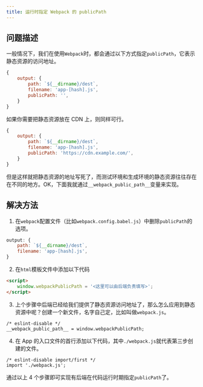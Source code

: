 ```yaml
---
title: 运行时指定 Webpack 的 publicPath
---
```


## 问题描述

一般情况下，我们在使用`Webpack`时，都会通过以下方式指定`publicPath`，它表示静态资源的访问地址。

```js
{
    output: {
        path: `${__dirname}/dest`,
        filename: 'app-[hash].js',
        publicPath: '',
    }
}
```

如果你需要把静态资源放在 CDN 上，则同样可行。

```js
{
    output: {
        path: `${__dirname}/dest`,
        filename: 'app-[hash].js',
        publicPath: 'https://cdn.example.com/',
    }
}
```

但是这样就把静态资源的地址写死了，而测试环境和生成环境的静态资源往往存在在不同的地方。OK，下面我就通过`__webpack_public_path__`变量来实现。

## 解决方法

1. 在`webpack`配置文件（比如`webpack.config.babel.js`）中删除`publicPath`的选项。

```js
output: {
    path: `${__dirname}/dest`,
    filename: 'app-[hash].js',
}
```

2. 在`html`模板文件中添加以下代码

```html
<script>
    window.webpackPublicPath = '<这里可以由后端负责填写>';
</script>
```

3. 上个步骤中后端已经给我们提供了静态资源访问地址了，那么怎么应用到静态资源中呢？创建一个新文件，名字自己定，比如叫做`webpack.js`。

```
/* eslint-disable */
__webpack_public_path__ = window.webpackPublicPath;
```

4. 在 App 的入口文件的首行添加以下代码，其中`./webpack.js`就代表第三步创建的文件。

```
/* eslint-disable import/first */
import './webpack.js';
```

通过以上 4 个步骤即可实现有后端在代码运行时期指定`publicPath`了。

